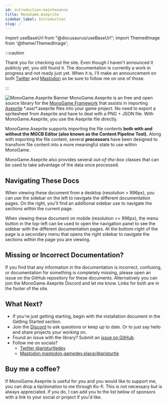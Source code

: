 ```yaml
---
id: introduction-maintenance
title: MonoGame.Aseprite
sidebar_label: Introduction
slug: /
---
```

import useBaseUrl from "@docusaurus/useBaseUrl";
import ThemedImage from '@theme/ThemedImage';

:::caution

Thank you for checking out the site.  Even though I haven't announced it publicly yet, you still found it.  The documentation is currently a work in progress and not ready just yet.  When it is, I'll make an announcement on both [Twitter](https://www.twitter.com/aristurtledev) and [Mastodon](https://mastodon.gamedev.place/@aristurtle) so be sure to follow me on one of those.

:::


![MonoGame.Aseprite Banner](/img/mga-banner.png)
MonoGame.Aseprite is an free and open source library for the [MonoGame Framework](https://www.monogame.net) that assists in importing [Aseprite](https://www.aseprite.org)  \*.ase/\*.aseprite files into your game project.  No need to export a spritesheet from Aseprite and have to deal with a PNG + JSON file.  With MonoGame.Aseprite, you use the Aseprite file directly.

MonoGame.Aseprite supports importing the file contents **both with and without the MGCB Editor (also known as the Content Pipeline Tool).**  Along with importing the file content, several **processors** have been designed to transform file content into a more meaningful state to use within MonoGame.

MonoGame.Aseprite also provides several *out-of-the-box* classes that can be used to take advantage of the data once processed.

## Navigating These Docs
When viewing these document from a desktop (resolution > 996px), you can use the sidebar on the left to navigate the different documentation pages.  On the right, you'll find an additional sidebar use to navigate the sections within the current page.

When viewing these document on mobile (resolution <= 996px), the menu button in the top-left can be used to open the navigation panel to see the sidebar with the different documentation pages.  At the bottom-right of the page is a secondary menu that opens the right sidebar to navigate the sections within the page you are viewing. 

## Missing or Incorrect Documentation?
If you find that any information in the documentation is incorrect, confusing, or documentation for something is completely missing, please open an issue on the GitHub repository for these documents.  Alternatively you can join the MonoGame.Aseprite Discord and let me know.  Links for both are in the footer of the site.


## What Next?
* If you're just getting starting, begin with the installation document in the Getting Started section.  
* Join the [Discord](https://discord.gg/8jFvHhuMJU) to ask questions or keep up to date. Or to just say hello and share projects your working on.
* Found an issue with the library?  Submit an [issue on GitHub](https://github.com/aristurtledev/monogame-aseprite/issues).
* Follow me on socials? 
    * [Twitter @aristurtledev](https://www.twitter.com/aristurtledev)
    * [Mastodon mastodon.gamedev.place/@aristurtle](https://mastodon.gamedev.place/@aristurlte)


## Buy me a coffee?
If MonoGame.Aseprite is useful for you and you would like to support me, you can drop a tip/donation to me through Ko-fi.  This is not necessary but is always appreciated.  If you do, I can add you to the list below of sponsors with a link to your social or project if you'd like.

<a href="https://ko-fi.com/aristurtledev">
<ThemedImage
  alt="Support me on Ko-fi"
  sources={{
    light: useBaseUrl('/img/kofi-bg-black.webp'),
    dark: useBaseUrl('/img/kofi-bg-white.webp'),
  }}
/>
</a>



